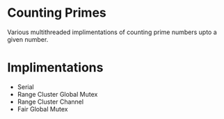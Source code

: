 # Counting Primes

Various multithreaded implimentations of counting prime numbers upto a given number.

# Implimentations
- Serial
- Range Cluster Global Mutex 
- Range Cluster Channel
- Fair Global Mutex

